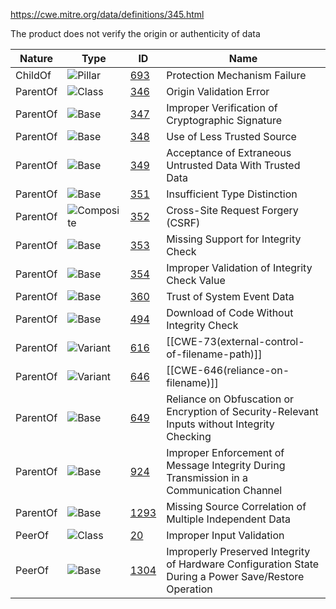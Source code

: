 https://cwe.mitre.org/data/definitions/345.html

The product does not verify the origin or authenticity of data 

| Nature   | Type                                                           | ID                                                       | Name                                                                                                 |
| -------- | -------------------------------------------------------------- | -------------------------------------------------------- | ---------------------------------------------------------------------------------------------------- |
| ChildOf  | ![Pillar](https://cwe.mitre.org/images/icons/pillar.gif)       | [693](https://cwe.mitre.org/data/definitions/693.html)   | Protection Mechanism Failure                                                                         |
| ParentOf | ![Class](https://cwe.mitre.org/images/icons/class.gif)         | [346](https://cwe.mitre.org/data/definitions/346.html)   | Origin Validation Error                                                                              |
| ParentOf | ![Base](https://cwe.mitre.org/images/icons/base.gif)           | [347](https://cwe.mitre.org/data/definitions/347.html)   | Improper Verification of Cryptographic Signature                                                     |
| ParentOf | ![Base](https://cwe.mitre.org/images/icons/base.gif)           | [348](https://cwe.mitre.org/data/definitions/348.html)   | Use of Less Trusted Source                                                                           |
| ParentOf | ![Base](https://cwe.mitre.org/images/icons/base.gif)           | [349](https://cwe.mitre.org/data/definitions/349.html)   | Acceptance of Extraneous Untrusted Data With Trusted Data                                            |
| ParentOf | ![Base](https://cwe.mitre.org/images/icons/base.gif)           | [351](https://cwe.mitre.org/data/definitions/351.html)   | Insufficient Type Distinction                                                                        |
| ParentOf | ![Composite](https://cwe.mitre.org/images/icons/composite.gif) | [352](https://cwe.mitre.org/data/definitions/352.html)   | Cross-Site Request Forgery (CSRF)                                                                    |
| ParentOf | ![Base](https://cwe.mitre.org/images/icons/base.gif)           | [353](https://cwe.mitre.org/data/definitions/353.html)   | Missing Support for Integrity Check                                                                  |
| ParentOf | ![Base](https://cwe.mitre.org/images/icons/base.gif)           | [354](https://cwe.mitre.org/data/definitions/354.html)   | Improper Validation of Integrity Check Value                                                         |
| ParentOf | ![Base](https://cwe.mitre.org/images/icons/base.gif)           | [360](https://cwe.mitre.org/data/definitions/360.html)   | Trust of System Event Data                                                                           |
| ParentOf | ![Base](https://cwe.mitre.org/images/icons/base.gif)           | [494](https://cwe.mitre.org/data/definitions/494.html)   | Download of Code Without Integrity Check                                                             |
| ParentOf | ![Variant](https://cwe.mitre.org/images/icons/variant.gif)     | [616](https://cwe.mitre.org/data/definitions/616.html)   | [[CWE-73(external-control-of-filename-path)]]                                                        |
| ParentOf | ![Variant](https://cwe.mitre.org/images/icons/variant.gif)     | [646](https://cwe.mitre.org/data/definitions/646.html)   | [[CWE-646(reliance-on-filename)]]                                                                    |
| ParentOf | ![Base](https://cwe.mitre.org/images/icons/base.gif)           | [649](https://cwe.mitre.org/data/definitions/649.html)   | Reliance on Obfuscation or Encryption of Security-Relevant Inputs without Integrity Checking         |
| ParentOf | ![Base](https://cwe.mitre.org/images/icons/base.gif)           | [924](https://cwe.mitre.org/data/definitions/924.html)   | Improper Enforcement of Message Integrity During Transmission in a Communication Channel             |
| ParentOf | ![Base](https://cwe.mitre.org/images/icons/base.gif)           | [1293](https://cwe.mitre.org/data/definitions/1293.html) | Missing Source Correlation of Multiple Independent Data                                              |
| PeerOf   | ![Class](https://cwe.mitre.org/images/icons/class.gif)         | [20](https://cwe.mitre.org/data/definitions/20.html)     | Improper Input Validation                                                                            |
| PeerOf   | ![Base](https://cwe.mitre.org/images/icons/base.gif)           | [1304](https://cwe.mitre.org/data/definitions/1304.html) | Improperly Preserved Integrity of Hardware Configuration State During a Power Save/Restore Operation |
